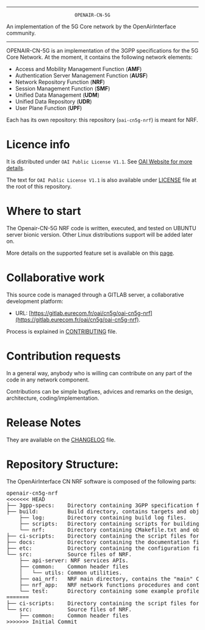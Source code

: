 ------------------------------------------------------------------------------

                             OPENAIR-CN-5G
 An implementation of the 5G Core network by the OpenAirInterface community.

------------------------------------------------------------------------------

OPENAIR-CN-5G is an implementation of the 3GPP specifications for the 5G Core Network.
At the moment, it contains the following network elements:

* Access and Mobility Management Function (**AMF**)
* Authentication Server Management Function (**AUSF**)
* Network Repository Function (**NRF**)
* Session Management Function (**SMF**)
* Unified Data Management (**UDM**)
* Unified Data Repository (**UDR**)
* User Plane Function (**UPF**)

Each has its own repository: this repository (`oai-cn5g-nrf`) is meant for NRF.

# Licence info

It is distributed under `OAI Public License V1.1`.
See [OAI Website for more details](https://www.openairinterface.org/?page_id=698).

The text for `OAI Public License V1.1` is also available under [LICENSE](LICENSE)
file at the root of this repository.

# Where to start

The Openair-CN-5G NRF code is written, executed, and tested on UBUNTU server bionic version.
Other Linux distributions support will be added later on.

More details on the supported feature set is available on this [page](docs/FEATURE_SET.md).

# Collaborative work

This source code is managed through a GITLAB server, a collaborative development platform:

*  URL: [https://gitlab.eurecom.fr/oai/cn5g/oai-cn5g-nrf](https://gitlab.eurecom.fr/oai/cn5g/oai-cn5g-nrf).

Process is explained in [CONTRIBUTING](CONTRIBUTING.md) file.

# Contribution requests

In a general way, anybody who is willing can contribute on any part of the
code in any network component.

Contributions can be simple bugfixes, advices and remarks on the design,
architecture, coding/implementation.

# Release Notes

They are available on the [CHANGELOG](CHANGELOG.md) file.

# Repository Structure:

The OpenAirInterface CN NRF software is composed of the following parts: 

<pre>
openair-cn5g-nrf
<<<<<<< HEAD
├── 3gpp-specs:    Directory containing 3GPP specification files (YAML) used to implement NRF network function. 
├── build:         Build directory, contains targets and object files generated by compilation of network functions. 
    ├── log:       Directory containing build log files.
    ├── scripts:   Directory containing scripts for building network functions.
    └── nrf:       Directory containing CMakefile.txt and object files generated by compilation of NRF network function. 
├── ci-scripts:    Directory containing the script files for CI framework.
├── docs:          Directory containing the documentation files.
├── etc:           Directory containing the configuration file to be deployed for NRF.
└── src:           Source files of NRF.
    ├── api-server: NRF services APIs. 
    ├── common:    Common header files
    │   └── utils: Common utilities.
    ├── oai_nrf:   NRF main directory, contains the "main" CMakeLists.txt file.
    ├── nrf_app:   NRF network functions procedures and contexts.
    └── test:      Directory containing some example profiles for e.g., AMF, SMF.
=======
├── ci-scripts:    Directory containing the script files for CI framework.
└── src:           Source files of NRF.
    ├── common:    Common header files
>>>>>>> Initial Commit
</pre>
